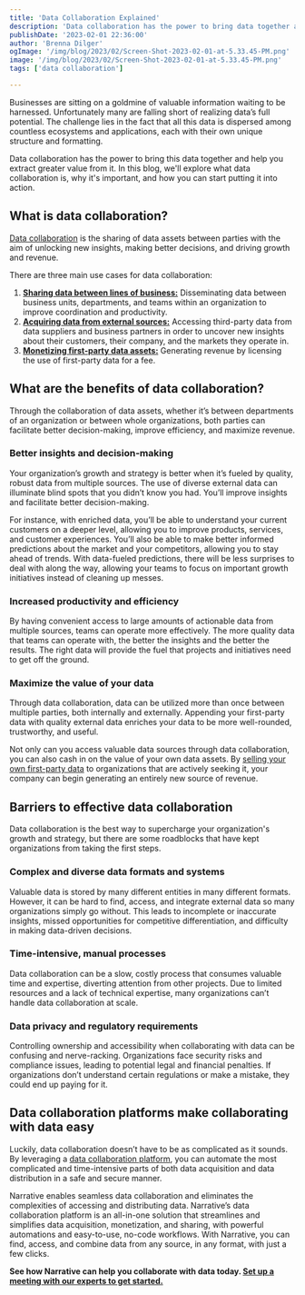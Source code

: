 ```yaml
---
title: 'Data Collaboration Explained'
description: 'Data collaboration has the power to bring data together and extract value. Learn what data collaboration is, why it''s important, and how you can use it.'
publishDate: '2023-02-01 22:36:00'
author: 'Brenna Dilger'
ogImage: '/img/blog/2023/02/Screen-Shot-2023-02-01-at-5.33.45-PM.png'
image: '/img/blog/2023/02/Screen-Shot-2023-02-01-at-5.33.45-PM.png'
tags: ['data collaboration']

---
```

Businesses are sitting on a goldmine of valuable information waiting to be harnessed. Unfortunately many are falling short of realizing data’s full potential. The challenge lies in the fact that all this data is dispersed among countless ecosystems and applications, each with their own unique structure and formatting.

Data collaboration has the power to bring this data together and help you extract greater value from it. In this blog, we'll explore what data collaboration is, why it's important, and how you can start putting it into action.

What is data collaboration?
---------------------------

[Data collaboration](https://www.narrative.io/data-collaboration-platform) is the sharing of data assets between parties with the aim of unlocking new insights, making better decisions, and driving growth and revenue.

There are three main use cases for data collaboration:

1. [**Sharing data between lines of business:**](https://www.narrative.io/share) Disseminating data between business units, departments, and teams within an organization to improve coordination and productivity.
2. [**Acquiring data from external sources:**](/products/data-marketplace) Accessing third-party data from data suppliers and business partners in order to uncover new insights about their customers, their company, and the markets they operate in.
3. [**Monetizing first-party data assets:**](https://www.narrative.io/sell) Generating revenue by licensing the use of first-party data for a fee.

What are the benefits of data collaboration?
--------------------------------------------

Through the collaboration of data assets, whether it’s between departments of an organization or between whole organizations, both parties can facilitate better decision-making, improve efficiency, and maximize revenue.

### Better insights and decision-making

Your organization’s growth and strategy is better when it’s fueled by quality, robust data from multiple sources. The use of diverse external data can illuminate blind spots that you didn’t know you had. You’ll improve insights and facilitate better decision-making.

For instance, with enriched data, you’ll be able to understand your current customers on a deeper level, allowing you to improve products, services, and customer experiences. You’ll also be able to make better informed predictions about the market and your competitors, allowing you to stay ahead of trends. With data-fueled predictions, there will be less surprises to deal with along the way, allowing your teams to focus on important growth initiatives instead of cleaning up messes.

### Increased productivity and efficiency

By having convenient access to large amounts of actionable data from multiple sources, teams can operate more effectively. The more quality data that teams can operate with, the better the insights and the better the results. The right data will provide the fuel that projects and initiatives need to get off the ground.

### Maximize the value of your data

Through data collaboration, data can be utilized more than once between multiple parties, both internally and externally. Appending your first-party data with quality external data enriches your data to be more well-rounded, trustworthy, and useful.

Not only can you access valuable data sources through data collaboration, you can also cash in on the value of your own data assets. By [selling your own first-party data](/blog/how-to-start-selling-your-data) to organizations that are actively seeking it, your company can begin generating an entirely new source of revenue.

Barriers to effective data collaboration
----------------------------------------

Data collaboration is the best way to supercharge your organization's growth and strategy, but there are some roadblocks that have kept organizations from taking the first steps.

### Complex and diverse data formats and systems

Valuable data is stored by many different entities in many different formats. However, it can be hard to find, access, and integrate external data so many organizations simply go without. This leads to incomplete or inaccurate insights, missed opportunities for competitive differentiation, and difficulty in making data-driven decisions.

### Time-intensive, manual processes

Data collaboration can be a slow, costly process that consumes valuable time and expertise, diverting attention from other projects. Due to limited resources and a lack of technical expertise, many organizations can’t handle data collaboration at scale.

### Data privacy and regulatory requirements

Controlling ownership and accessibility when collaborating with data can be confusing and nerve-racking. Organizations face security risks and compliance issues, leading to potential legal and financial penalties. If organizations don’t understand certain regulations or make a mistake, they could end up paying for it.

Data collaboration platforms make collaborating with data easy
--------------------------------------------------------------

Luckily, data collaboration doesn’t have to be as complicated as it sounds. By leveraging a [data collaboration platform](https://www.narrative.io/data-collaboration-platform), you can automate the most complicated and time-intensive parts of both data acquisition and data distribution in a safe and secure manner.

Narrative enables seamless data collaboration and eliminates the complexities of accessing and distributing data. Narrative’s data collaboration platform is an all-in-one solution that streamlines and simplifies data acquisition, monetization, and sharing, with powerful automations and easy-to-use, no-code workflows. With Narrative, you can find, access, and combine data from any source, in any format, with just a few clicks.

**See how Narrative can help you collaborate with data today. [Set up a meeting with our experts to get started.](/contact)**
